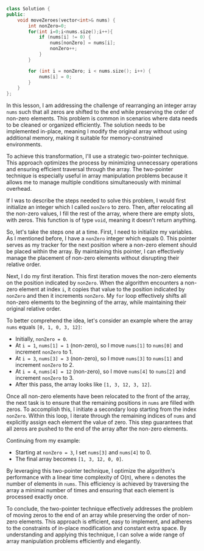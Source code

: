 ```cpp
class Solution {
public:
    void moveZeroes(vector<int>& nums) {
        int nonZero=0;
        for(int i=0;i<nums.size();i++){
            if (nums[i] != 0) {
                nums[nonZero] = nums[i];
                nonZero++;
            }
        }

        for (int i = nonZero; i < nums.size(); i++) {
            nums[i] = 0;
        }
    }
};
```
In this lesson, I am addressing the challenge of rearranging an integer array `nums` such that all zeros are shifted to the end while preserving the order of non-zero elements. This problem is common in scenarios where data needs to be cleaned or organized efficiently. The solution needs to be implemented in-place, meaning I modify the original array without using additional memory, making it suitable for memory-constrained environments.

To achieve this transformation, I'll use a strategic two-pointer technique. This approach optimizes the process by minimizing unnecessary operations and ensuring efficient traversal through the array. The two-pointer technique is especially useful in array manipulation problems because it allows me to manage multiple conditions simultaneously with minimal overhead.

If I was to describe the steps needed to solve this problem, I would first initialize an integer which I called `nonZero` to zero. Then, after relocating all the non-zero values, I fill the rest of the array, where there are empty slots, with zeros. This function is of type `void`, meaning it doesn't return anything.

So, let's take the steps one at a time.
First, I need to initialize my variables. As I mentioned before, I have a `nonZero` integer which equals 0. This pointer serves as my tracker for the next position where a non-zero element should be placed within the array. By maintaining this pointer, I can effectively manage the placement of non-zero elements without disrupting their relative order.

Next, I do my first iteration. This first iteration moves the non-zero elements on the position indicated by `nonZero`. When the algorithm encounters a non-zero element at index `i`, it copies that value to the position indicated by `nonZero` and then it increments `nonZero`.
My `for` loop effectively shifts all non-zero elements to the beginning of the array, while maintaining their original relative order.

To better comprehend the idea, let's consider an example where the array `nums` equals `[0, 1, 0, 3, 12]`:
   - Initially, `nonZero = 0`.
   - At `i = 1`, `nums[1] = 1` (non-zero), so I move `nums[1]` to `nums[0]` and increment `nonZero` to 1.
   - At `i = 3`, `nums[3] = 3` (non-zero), so I move `nums[3]` to `nums[1]` and increment `nonZero` to 2.
   - At `i = 4`, `nums[4] = 12` (non-zero), so I move `nums[4]` to `nums[2]` and increment `nonZero` to 3.
   - After this pass, the array looks like `[1, 3, 12, 3, 12]`.

Once all non-zero elements have been relocated to the front of the array, the next task is to ensure that the remaining positions in `nums` are filled with zeros. To accomplish this, I initiate a secondary loop starting from the index `nonZero`. Within this loop, I iterate through the remaining indices of `nums` and explicitly assign each element the value of zero. This step guarantees that all zeros are pushed to the end of the array after the non-zero elements. 

Continuing from my example:
   - Starting at `nonZero = 3`, I set `nums[3]` and `nums[4]` to 0.
   - The final array becomes `[1, 3, 12, 0, 0]`.


By leveraging this two-pointer technique, I optimize the algorithm's performance with a linear time complexity of O(n), where `n` denotes the number of elements in `nums`. This efficiency is achieved by traversing the array a minimal number of times and ensuring that each element is processed exactly once. 

To conclude, the two-pointer technique effectively addresses the problem of moving zeros to the end of an array while preserving the order of non-zero elements. This approach is efficient, easy to implement, and adheres to the constraints of in-place modification and constant extra space. By understanding and applying this technique, I can solve a wide range of array manipulation problems efficiently and elegantly.